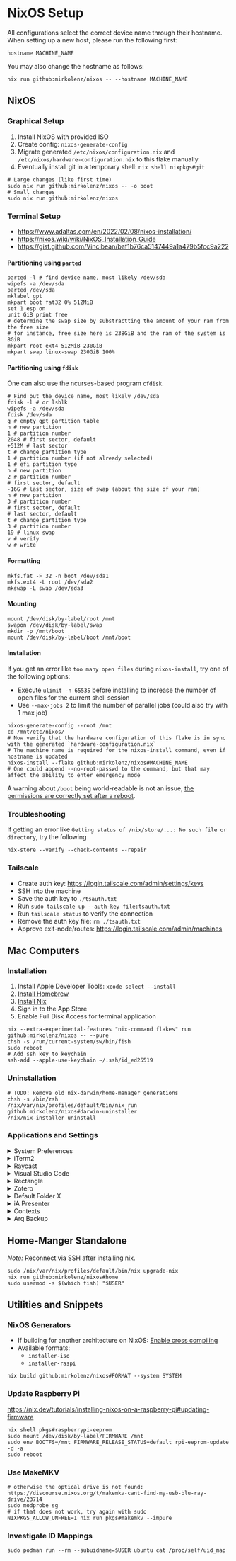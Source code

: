 <!-- markdownlint-disable MD033 -->

# NixOS Setup

All configurations select the correct device name through their hostname.
When setting up a new host, please run the following first:

```shell
hostname MACHINE_NAME
```

You may also change the hostname as follows:

```shell
nix run github:mirkolenz/nixos -- --hostname MACHINE_NAME
```

## NixOS

### Graphical Setup

1. Install NixOS with provided ISO
2. Create config: `nixos-generate-config`
3. Migrate generated `/etc/nixos/configuration.nix` and `/etc/nixos/hardware-configuration.nix` to this flake manually
4. Eventually install git in a temporary shell: `nix shell nixpkgs#git`

```shell
# Large changes (like first time)
sudo nix run github:mirkolenz/nixos -- -o boot
# Small changes
sudo nix run github:mirkolenz/nixos
```

### Terminal Setup

- <https://www.adaltas.com/en/2022/02/08/nixos-installation/>
- <https://nixos.wiki/wiki/NixOS_Installation_Guide>
- <https://gist.github.com/Vincibean/baf1b76ca5147449a1a479b5fcc9a222>

#### Partitioning using `parted`

```shell
parted -l # find device name, most likely /dev/sda
wipefs -a /dev/sda
parted /dev/sda
mklabel gpt
mkpart boot fat32 0% 512MiB
set 1 esp on
unit GiB print free
# determine the swap size by substractting the amount of your ram from the free size
# for instance, free size here is 238GiB and the ram of the system is 8GiB
mkpart root ext4 512MiB 230GiB
mkpart swap linux-swap 230GiB 100%
```

#### Partitioning using `fdisk`

One can also use the ncurses-based program `cfdisk`.

```shell
# Find out the device name, most likely /dev/sda
fdisk -l # or lsblk
wipefs -a /dev/sda
fdisk /dev/sda
g # empty gpt partition table
n # new partition
1 # partition number
2048 # first sector, default
+512M # last sector
t # change partition type
1 # partition number (if not already selected)
1 # efi partition type
n # new partition
2 # partition number
# first sector, default
-16G # last sector, size of swap (about the size of your ram)
n # new partition
3 # partition number
# first sector, default
# last sector, default
t # change partition type
3 # partition number
19 # linux swap
v # verify
w # write
```

#### Formatting

```shell
mkfs.fat -F 32 -n boot /dev/sda1
mkfs.ext4 -L root /dev/sda2
mkswap -L swap /dev/sda3
```

#### Mounting

```shell
mount /dev/disk/by-label/root /mnt
swapon /dev/disk/by-label/swap
mkdir -p /mnt/boot
mount /dev/disk/by-label/boot /mnt/boot
```

#### Installation

If you get an error like `too many open files` during `nixos-install`, try one of the following options:

- Execute `ulimit -n 65535` before installing to increase the number of open files for the current shell session
- Use `--max-jobs 2` to limit the number of parallel jobs (could also try with 1 max job)

```shell
nixos-generate-config --root /mnt
cd /mnt/etc/nixos/
# Now verify that the hardware configuration of this flake is in sync with the generated `hardware-configuration.nix`
# The machine name is required for the nixos-install command, even if hostname is updated
nixos-install --flake github:mirkolenz/nixos#MACHINE_NAME
# One could append --no-root-passwd to the command, but that may affect the ability to enter emergency mode
```

A warning about `/boot` being world-readable is not an issue, [the permissions are correctly set after a reboot](https://discourse.nixos.org/t/nixos-install-with-custom-flake-results-in-boot-being-world-accessible/34555).

### Troubleshooting

If getting an error like `Getting status of /nix/store/...: No such file or directory`, try the following

```shell
nix-store --verify --check-contents --repair
```

### Tailscale

- Create auth key: <https://login.tailscale.com/admin/settings/keys>
- SSH into the machine
- Save the auth key to `./tsauth.txt`
- Run `sudo tailscale up --auth-key file:tsauth.txt`
- Run `tailscale status` to verify the connection
- Remove the auth key file: `rm ./tsauth.txt`
- Approve exit-node/routes: <https://login.tailscale.com/admin/machines>

## Mac Computers

### Installation

1. Install Apple Developer Tools: `xcode-select --install`
2. [Install Homebrew](https://brew.sh)
3. [Install Nix](https://docs.determinate.systems/getting-started/)
4. Sign in to the App Store
5. Enable Full Disk Access for terminal application

```shell
nix --extra-experimental-features "nix-command flakes" run github:mirkolenz/nixos -- --pure
chsh -s /run/current-system/sw/bin/fish
sudo reboot
# Add ssh key to keychain
ssh-add --apple-use-keychain ~/.ssh/id_ed25519
```

### Uninstallation

```shell
# TODO: Remove old nix-darwin/home-manager generations
chsh -s /bin/zsh
/nix/var/nix/profiles/default/bin/nix run github:mirkolenz/nixos#darwin-uninstaller
/nix/nix-installer uninstall
```

### Applications and Settings

<details>
<summary>System Preferences</summary>

- `General > About`: Set name
- `Wallpaper`: Solid color (black)
- `Appearance > Allow wallpaper tinting in windows`: Off
- `Keyboard > Keyboard Shortcuts > Modifier Keys`: Caps Lock -> Option
- `Keyboard > Keyboard Shortcuts > App Shortcuts`: Disable all
- `Keyboard > Keyboard Shortcuts > Spotlight`: Disable all

</details>

<details>
<summary>iTerm2</summary>

- `Setting > General > Preferences > Load preferences from a custom folder or URL`: iCloud Drive

</details>

<details>
<summary>Raycast</summary>

- `Settings > Advanced > Import/Export` (also set up new schedule)
- `Settings > Account > Login`
- `Settings > Extensions > Scripts > Plus`: iCloud Drive
- `Launch > Manage Fallback Command`: Add Kagi

</details>

<details>
<summary>Visual Studio Code</summary>

- `Settings > Backup and Sync Setting > GitHub`

</details>

<details>
<summary>Rectangle</summary>

- `Settings > General > Sync over iCloud`

</details>

<details>
<summary>Zotero</summary>

- [Install Better BibTeX](https://github.com/retorquere/zotero-better-bibtex)
- `Settings > General > Customize Filename Format > {{ creators max="1" case="hyphen" }}-{{ year }}-{{ title truncate="50" case="hyphen" }}`
- `Settings General > Reader > Tabs > Creator - Title - Year`
- `Settings > Export > Item Format > Better BibTeX Citation Key Quick Copy`
- `Settings > Export > Note Format > Markdown + Rich Text`
- `Settings > Better BibTeX > Citation Key Format > auth.capitalize + year + shorttitle(3,3)`
- `Settings > Better BibTeX > Citation Key Format > Automatic Export > Delay > 10 seconds`

</details>

<details>
<summary>Default Folder X</summary>

- `Settings > Options > Sync settings via iCloud`

</details>

<details>
<summary>iA Presenter</summary>

- Move theme to `$HOME/Library/Containers/net.ia.presenter/Data/Library/Application Support/iA Presenter/Themes`

</details>

<details>
<summary>Contexts</summary>

- `Sidebar > Show Sidebar on > No display`
- `Search > Search with > Disable`
- `Command-Tab > Command-Tab`: Show windows of all apps
  - Minimized: Show at bottom
  - Hidden: Show at bottom
  - Apps without windows: Do not show
- `Command-Tab > Command-Backtick`: Show windows of active app
  - Minimized: Do not show
  - Hidden: Do not show
  - Apps without windows: Do not show

</details>

<details>
<summary>Arq Backup</summary>

Additional wildcard exclude rules:

```txt
.venv
.direnv
.devenv
node_modules
*/OrbStack
*/.orbstack
*/Library/CloudStorage
*/Library/Application Support/
```

</details>

## Home-Manger Standalone

_Note:_ Reconnect via SSH after installing nix.

```shell
sudo /nix/var/nix/profiles/default/bin/nix upgrade-nix
nix run github:mirkolenz/nixos#home
sudo usermod -s $(which fish) "$USER"
```

## Utilities and Snippets

### NixOS Generators

- If building for another architecture on NixOS: [Enable cross compiling](https://github.com/nix-community/nixos-generators#cross-compiling)
- Available formats:
  - `installer-iso`
  - `installer-raspi`

```shell
nix build github:mirkolenz/nixos#FORMAT --system SYSTEM
```

### Update Raspberry Pi

<https://nix.dev/tutorials/installing-nixos-on-a-raspberry-pi#updating-firmware>

```shell
nix shell pkgs#raspberrypi-eeprom
sudo mount /dev/disk/by-label/FIRMWARE /mnt
sudo env BOOTFS=/mnt FIRMWARE_RELEASE_STATUS=default rpi-eeprom-update -d -a
sudo reboot
```

### Use MakeMKV

```shell
# otherwise the optical drive is not found: https://discourse.nixos.org/t/makemkv-cant-find-my-usb-blu-ray-drive/23714
sudo modprobe sg
# if that does not work, try again with sudo
NIXPKGS_ALLOW_UNFREE=1 nix run pkgs#makemkv --impure
```

### Investigate ID Mappings

```shell
sudo podman run --rm --subuidname=$USER ubuntu cat /proc/self/uid_map
```
